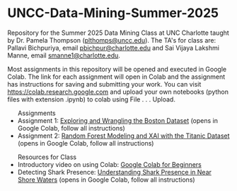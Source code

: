 # UNCC-Data-Mining-Summer-2025
Repository for the Summer 2025 Data Mining Class at UNC Charlotte taught by Dr. Pamela Thompson (plthomps@uncc.edu). The TA's for class are:
Pallavi Bichpuriya, email pbichpur@charlotte.edu and Sai Vijaya Lakshmi Manne, email smanne1@charlotte.edu.

Most assignments in this repository will be opened and executed in Google Colab. The link for each assignment will open in Colab and the assignment has instructions for saving and submitting your work. You can visit https://colab.research.google.com and upload your own notebooks (python files with extension .ipynb) to colab using File . . . Upload.<br>

<ul>Assignments
  <li>Assignment 1: <a href="https://githubtocolab.com/plthomps/UNCC-Data-Mining-Summer-2025/blob/main/Boston_Data_Exploration.ipynb">Exploring and Wrangling the Boston Dataset</a> (opens in Google Colab, follow all instructions)</li>
  <li>Assignment 2: <a href="https://githubtocolab.com/plthomps/UNCC-Data-Mining-Summer-2025/blob/main/Titanic_with_XAI.ipynb">Random Forest Modeling and XAI with the Titanic Dataset</a> (opens in Google Colab, follow all instructions)</li>
</li>
</ul>
<ul>Resources for Class
  <li>Introductory video on using Colab: <a href="https://www.youtube.com/watch?v=RLYoEyIHL6A">Google Colab for Beginners</a></li>
  <li>Detecting Shark Presence: <a href="https://githubtocolab.com/plthomps/UNCC-Data-Mining-Summer-2025/blob/main/Detecting_Shark_Presence.ipynb">Understanding Shark Presence in Near Shore Waters</a> (opens in Google Colab, follow all instructions)</li>
</ul>
